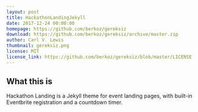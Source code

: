 ```yaml
---
layout: post
title: HackathonLandingJekyll
date: 2017-12-24 00:00:00
homepage: https://github.com/berkoz/gereksiz
download: https://github.com/berkoz/gereksiz/archive/master.zip 
author: Carl V. Lewis
thumbnail: gereksiz.png
license: MIT
license_link: https://github.com/berkoz/gereksiz/blob/master/LICENSE
---
```


## What this is

Hackathon Landing is a Jekyll theme for event landing pages, with built-in Eventbrite registration and a countdown timer.
